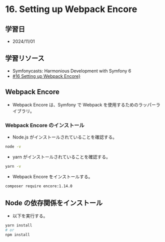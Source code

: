 # 16. Setting up Webpack Encore

## 学習日

- 2024/11/01

## 学習リソース

- Symfonycasts: Harmonious Development with Symfony 6
- [#16 Setting up Webpack Encore}](https://symfonycasts.com/screencast/symfony6/webpack-encore)

## Webpack Encore

- Webpack Encore は、Symfony で Webpack を使用するためのラッパーライブラリ。

### Webpack Encore のインストール

- Node.js がインストールされていることを確認する。

```bash
node -v
```

- yarn がインストールされていることを確認する。

```bash
yarn -v
```

- Webpack Encore をインストールする。

```bash
composer require encore:1.14.0
```

## Node の依存関係をインストール

- 以下を実行する。

```bash
yarn install
# or
npm install
```
